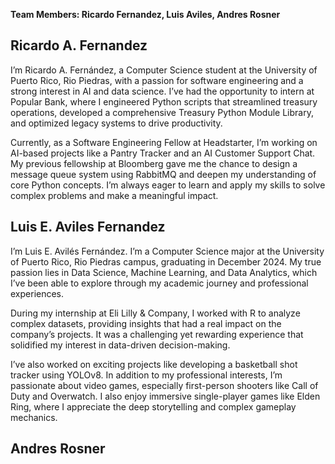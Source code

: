 **Team Members: Ricardo Fernandez, Luis Aviles, Andres Rosner**


## Ricardo A. Fernandez

I’m Ricardo A. Fernández, a Computer Science student at the University of Puerto Rico, Rio Piedras, with a passion for software engineering and a strong interest in AI and data science. I’ve had the opportunity to intern at Popular Bank, where I engineered Python scripts that streamlined treasury operations, developed a comprehensive Treasury Python Module Library, and optimized legacy systems to drive productivity. 

Currently, as a Software Engineering Fellow at Headstarter, I’m working on AI-based projects like a Pantry Tracker and an AI Customer Support Chat. My previous fellowship at Bloomberg gave me the chance to design a message queue system using RabbitMQ and deepen my understanding of core Python concepts. I’m always eager to learn and apply my skills to solve complex problems and make a meaningful impact.

## Luis E. Aviles Fernandez

I’m Luis E. Avilés Fernández. I’m a Computer Science major at the University of Puerto Rico, Rio Piedras campus, graduating in December 2024. My true passion lies in Data Science, Machine Learning, and Data Analytics, which I’ve been able to explore through my academic journey and professional experiences.

During my internship at Eli Lilly & Company, I worked with R to analyze complex datasets, providing insights that had a real impact on the company’s projects. It was a challenging yet rewarding experience that solidified my interest in data-driven decision-making.

I’ve also worked on exciting projects like developing a basketball shot tracker using YOLOv8. In addition to my professional interests, I’m passionate about video games, especially first-person shooters like Call of Duty and Overwatch. I also enjoy immersive single-player games like Elden Ring, where I appreciate the deep storytelling and complex gameplay mechanics.

## Andres Rosner
